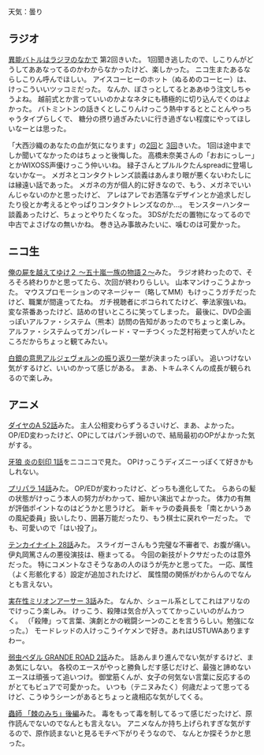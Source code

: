 天気：曇り

## ラジオ

[異能バトルはラジヲのなかで](www.onsen.ag/program/inoradi) 第2回きいた。
1回聞き逃したので、しこりんがどうしてああなってるのかわからなかったけど、楽しかった。
ニコ生またあるならしこりん呼んでほしい。
アイスコーヒーのホット（ぬるめのコーヒー）は、けっこういいツッコミだった。
なんか、ぼさっとしてるとああゆう注文しちゃうよね。
越前式とか言っていいのかよなネタにも積極的に切り込んでくのはよかった。
バトミントンの話きくとしこりんけっこう熱中するととことんやっちゃうタイプらしくで、
糖分の摂り過ぎみたいに行き過ぎない程度にやってほしいなーとは思った。

「大西沙織のあなたの血が気になります」の[2回](http://ondemand.joqr.co.jp/AG-ON/contents/di-20141010.php)と
[3回](http://ondemand.joqr.co.jp/AG-ON/contents/di-20141017.php)きいた。
1回は途中までしか聞いてなかったのはちょっと後悔した。
高橋未奈美さんの「おおにっしー」とかWIXOSS声優けっこう仲いいね。
緑子さんとプルルクたんspreadに登場しないかなー。
メガネとコンタクトレンズ談義はあんまり眼が悪くないわたしには縁遠い話であった。
メガネの方が個人的に好きなので、もう、メガネでいいんじゃないのかと思ったけど、
アレはアレでお洒落なデザインとか追求しだしたり役とか考えるとやっぱりコンタクトレンズなのか...。
モンスターハンター談義あったけど、ちょっとやりたくなった。
3DSがただの置物になってるので中古でよさげなの無いかね。
巻き込み事故みたいに、噛むのは可愛かった。

## ニコ生

[俺の屍を越えてゆけ２ 〜五十嵐一族の物語２〜](http://live.nicovideo.jp/watch/lv195345022)みた。
ラジオ終わったので、そろそろ終わりかと思ってたら、次回が終わりらしい。
山本マンけっこうよかった。
マウスプロモーションのマネージャー（略してMM）もけっこうガチだったけど、職業が間違ってたね。
ガチ視聴者にボコられてたけど、拳法家強いね。
変な茶番あったけど、詰めの甘いところに笑ってしまった。
最後に、DVD企画っぽいアルファ・システム（熊本）訪問の告知があったのでちょっと楽しみ。
アルファ・システムってガンパレード・マーチつくった芝村裕吏って人がいたところだからちょっと観てみたい。

[白銀の意思アルジェヴォルンの振り返り一挙](http://live.nicovideo.jp/watch/lv196883540)が決まったっぽい。
追いつけない気がするけど、いいのかって感じがある。
まあ、トキムネくんの成長が観られるので楽しみ。

## アニメ

[ダイヤのA 52話](http://www.nicovideo.jp/watch/1413343224)みた。
主人公相変わらずうるさいけど、まあ、よかった。
OP/ED変わったけど、OPにしてはパンチ弱いので、結局最初のOPがよかった気がする。

[牙狼 炎の刻印 1話](http://www.nicovideo.jp/watch/1413515367)をニコニコで見た。
OPけっこうディズニーっぽくて好きかもしれない。

[プリパラ 14話](http://www.nicovideo.jp/watch/1413255570)みた。
OP/EDが変わったけど、どっちも進化してた。
らあらの髪の状態がけっこう本人の努力がわかって、細かい演出でよかった。
体力の有無が評価ポイントなのはどうかと思うけど。
新キャラの委員長を「南とかいうあの風紀委員」扱いしたり、囲碁万能だったり、もう棋士に戻れやーだった。
でも、可愛いので「はい投了」。

[テンカイナイト 28話](http://www.nicovideo.jp/watch/1413355348)みた。
スライガーさんもう完璧な不審者で、お腹が痛い。
伊丸岡篤さんの悪役演技は、極まってる。
今回の新技がトクサだったのは意外だった。
特にコメントなさそうなあの人のほうが先かと思ってた。
一応、属性（よく形骸化する）設定が追加されたけど、
属性間の関係がわからんのでなんとも言えない。

[実在性ミリオンアーサー 3話](http://www.nicovideo.jp/watch/1413442753)みた。
なんか、シュール系としてこれはアリなのでけっこう楽しみ。
けっこう、殺陣は気合が入っててかっこいいのがムカつく。
（「殺陣」って言葉、演劇とかの戦闘シーンのことを言うらしい。勉強になった。）
モードレッドの人けっこうイケメンで好き。あれはUSTUWAありますわー。

[弱虫ペダル GRANDE ROAD 2話](http://www.nicovideo.jp/watch/1413354683)みた。
話あんまり進んでない気がするけど、まあ気にしない。
各校のエースがやっと勝負しだす感じだけど、最強と諦めないエースは頑張って追いつけ。
御堂筋くんが、女子の何気ない言葉に反応するのがとてもビュアで可愛かった。
いつも（テニヌみたく）何歳だよって思ってるけど、こうゆうシーンがあるとちょっと歳相応な気がしてくる。

[蟲師 「棘のみち」後編](http://www.nicovideo.jp/watch/1413451247)みた。
毒をもって毒を制してるって感じだったけど、原作読んでないのでなんとも言えない。
アニメなんか持ち上げられすぎな気がするので、原作読まないと見るモチベ下がりそうなので、
なんとか探そうかと思った。
